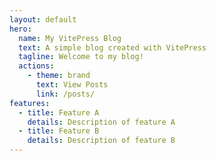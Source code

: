 ```yaml
---
layout: default
hero:
  name: My VitePress Blog
  text: A simple blog created with VitePress
  tagline: Welcome to my blog!
  actions:
    - theme: brand
      text: View Posts
      link: /posts/
features:
  - title: Feature A
    details: Description of feature A
  - title: Feature B
    details: Description of feature B
---
```

